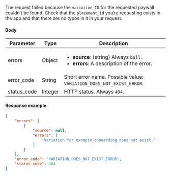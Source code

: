 <!--- VariationIdNotFound --->

The request failed because the `variation_ID` for the requested paywall couldn’t be found. Check that the `placement_id` you’re requesting exists in the app and that there are no typos in it in your request.

#### Body

| Parameter   | Type    | Description                                                  |
| ----------- | ------- | ------------------------------------------------------------ |
| errors      | Object  | <ul><li> **source**: (string) Always `bull`.</li><li> **errors**: A description of the error. </li></ul> |
| error_code  | String  | Short error name. Possible value: `VARIATION_DOES_NOT_EXIST_ERROR`. |
| status_code | Integer | HTTP status. Always `404`.                                   |

#### Response example

```JSON
{
    "errors": [
        {
            "source": null,
            "errors": [
                "Variation for example_onboarding does not exist."
            ]
        }
    ],
    "error_code": "VARIATION_DOES_NOT_EXIST_ERROR",
    "status_code": 404
}
```

